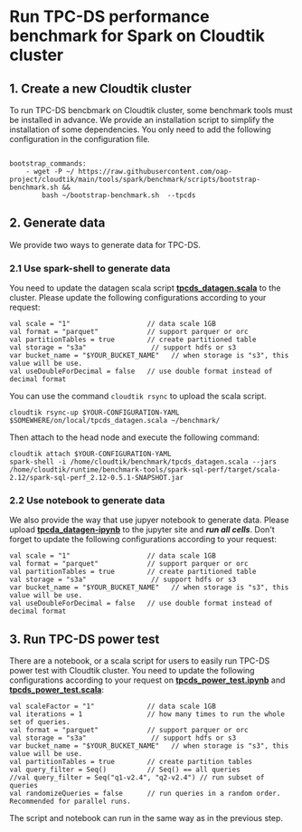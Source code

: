 # Run TPC-DS performance benchmark for Spark on Cloudtik cluster

## 1. Create a new Cloudtik cluster
To run TPC-DS bencbmark on Cloudtik cluster, some benchmark tools must be installed in advance.
We provide an installation script to simplify the installation of some dependencies. You only need to add the following configuration in the configuration file.
```buildoutcfg

bootstrap_commands:
    - wget -P ~/ https://raw.githubusercontent.com/oap-project/cloudtik/main/tools/spark/benchmark/scripts/bootstrap-benchmark.sh &&
        bash ~/bootstrap-benchmark.sh  --tpcds
```

## 2. Generate data
We provide two ways to generate data for TPC-DS.
### 2.1 Use spark-shell to generate data
You need to update the datagen scala script **[tpcds_datagen.scala](./scripts/tpcds_datagen.scala)** to the cluster.
Please update the following configurations according to your request:
```
val scale = "1"                   // data scale 1GB
val format = "parquet"            // support parquer or orc
val partitionTables = true        // create partitioned table
val storage = "s3a"                // support hdfs or s3
var bucket_name = "$YOUR_BUCKET_NAME"   // when storage is "s3", this value will be use.
val useDoubleForDecimal = false   // use double format instead of decimal format
```
You can use the command `cloudtik rsync` to upload the scala script.
```buildoutcfg
cloudtik rsync-up $YOUR-CONFIGURATION-YAML  $SOMEWHERE/on/local/tpcds_datagen.scala ~/benchmark/
```

Then attach to the head node and execute the following command:
```buildoutcfg
cloudtik attach $YOUR-CONFIGURATION-YAML
spark-shell -i /home/cloudtik/benchmark/tpcds_datagen.scala --jars /home/cloudtik/runtime/benchmark-tools/spark-sql-perf/target/scala-2.12/spark-sql-perf_2.12-0.5.1-SNAPSHOT.jar
```
### 2.2 Use notebook to generate data
We also provide the way that use jupyer notebook to generate data. Please upload **[tpcda_datagen-ipynb](./notebooks/tpcds_datagen.ipynb)** to the jupyter site and ***run all cells***.
Don't forget to update the following configurations according to your request:
```
val scale = "1"                   // data scale 1GB
val format = "parquet"            // support parquer or orc
val partitionTables = true        // create partitioned table
val storage = "s3a"                // support hdfs or s3
var bucket_name = "$YOUR_BUCKET_NAME"   // when storage is "s3", this value will be use.
val useDoubleForDecimal = false   // use double format instead of decimal format
```



## 3. Run TPC-DS power test

There are a notebook, or a scala script for users to easily run TPC-DS power test with Cloudtik cluster.
You need to update the following configurations according to your request on **[tpcds_power_test.ipynb](./notebooks/tpcds_power_test.ipynb)** and **[tpcds_power_test.scala](./scripts/tpcds_power_test.scala)**:
```
val scaleFactor = "1"             // data scale 1GB
val iterations = 1                // how many times to run the whole set of queries.
val format = "parquet"            // support parquer or orc
val storage = "s3a"                // support hdfs or s3
var bucket_name = "$YOUR_BUCKET_NAME"   // when storage is "s3", this value will be use.
val partitionTables = true        // create partition tables
val query_filter = Seq()          // Seq() == all queries
//val query_filter = Seq("q1-v2.4", "q2-v2.4") // run subset of queries
val randomizeQueries = false      // run queries in a random order. Recommended for parallel runs.
```
The script and notebook can run in the same way as in the previous step.

